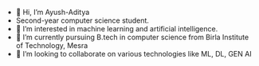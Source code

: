 - 👋 Hi, I’m Ayush-Aditya
- Second-year computer science student.
- 👀 I’m interested in machine learning and artificial intelligence.
- 🌱 I’m currently pursuing B.tech in computer science from Birla Institute of Technology, Mesra 
- 💞️ I’m looking to collaborate on various technologies like ML, DL, GEN AI
  

<!---
Ayush-Aditya/Ayush-Aditya is a ✨ special ✨ repository because its `README.md` (this file) appears on your GitHub profile.
You can click the Preview link to take a look at your changes.
--->
